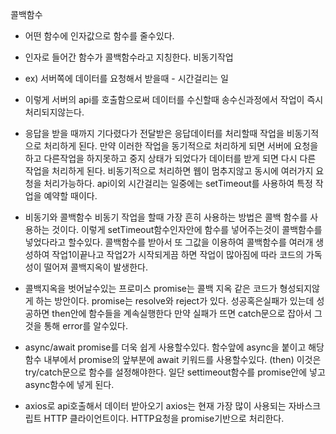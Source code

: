 콜백함수

- 어떤 함수에 인자값으로 함수를 줄수있다.
- 인자로 들어간 함수가 콜백함수라고 지칭한다.
  비동기작업
- ex) 서버쪽에 데이터를 요청해서 받을때 - 시간걸리는 일
- 이렇게 서버의 api를 호출함으로써 데이터를 수신할때 송수신과정에서 작업이 즉시 처리되지않는다.
- 응답을 받을 때까지 기다렸다가 전달받은 응답데이터를 처리할때 작업을 비동기적으로 처리하게 된다.
  만약 이러한 작업을 동기적으로 처리하게 되면 서버에 요청을 하고 다른작업을 하지못하고 중지 상태가 되었다가
  데이터를 받게 되면 다시 다른 작업을 처리하게 된다. 비동기적으로 처리하면 웹이 멈추지않고 동시에 여러가지 요청을 처리가능하다.
  api이외 시간걸리는 일중에는 setTimeout를 사용하여 특정 작업을 예약할 때이다.

- 비동기와 콜백함수
  비동기 작업을 할때 가장 흔히 사용하는 방법은 콜백 함수를 사용하는 것이다.
  이렇게 setTimeout함수인자안에 함수를 넣어주는것이 콜백함수를 넣었다라고 할수있다.
  콜백함수를 받아서 또 그값을 이용하여 콜백함수를 여러개 생성하여
  작업1이끝나고 작업2가 시작되게끔 하면 작업이 많아짐에 따라 코드의 가독성이 떨어져 콜백지옥이 발생한다.

- 콜백지옥을 벗어날수있는 프로미스
  promise는 콜백 지옥 같은 코드가 형성되지않게 하는 방안이다.
  promise는 resolve와 reject가 있다.
  성공혹은실패가 있는데 성공하면 then안에 함수들을 계속실행한다
  만약 실패가 뜨면 catch문으로 잡아서 그것을 통해 error를 알수있다.

- async/await
  promise를 더욱 쉽게 사용할수있다.
  함수앞에 async을 붙이고 해당 함수 내부에서 promise의 앞부분에 await 키워드를 사용할수있다. (then)
  이것은 try/catch문으로 함수를 설정해야한다. 일단 settimeout함수를 promise안에 넣고 async함수에
  넣게 된다.

- axios로 api호출해서 데이터 받아오기
  axios는 현재 가장 많이 사용되는 자바스크립트 HTTP 클라이언트이다.
  HTTP요청을 promise기반으로 처리한다.
